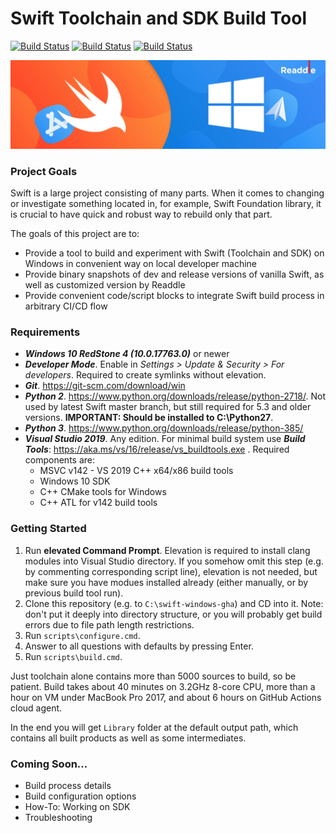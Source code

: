 # Swift Toolchain and SDK Build Tool
[![Build Status](https://github.com/readdle/swift-windows-gha/workflows/swift-master/badge.svg)](https://github.com/readdle/swift-windows-gha/actions?query=workflow%3Aswift-master) [![Build Status](https://github.com/readdle/swift-windows-gha/workflows/swift-5.3/badge.svg)](https://github.com/readdle/swift-windows-gha/actions?query=workflow%3Aswift-5.3) [![Build Status](https://github.com/readdle/swift-windows-gha/workflows/swift-build-script/badge.svg)](https://github.com/readdle/swift-windows-gha/actionshttps://github.com/readdle/swift-windows-gha/actions?query=workflow%3Aswift-build-script)

![Swift on Windows](doc/img/swift-windows-cover.png)
### Project Goals
Swift is a large project consisting of many parts. When it comes to changing or investigate something located in, for example, Swift Foundation library, it is crucial to have quick and robust way to rebuild only that part.

The goals of this project are to:
- Provide a tool to build and experiment with Swift (Toolchain and SDK) on Windows in convenient way on local developer machine
- Provide binary snapshots of dev and release versions of vanilla Swift, as well as customized version by Readdle
- Provide convenient code/script blocks to integrate Swift build process in arbitrary CI/CD flow

### Requirements
- **_Windows 10 RedStone 4 (10.0.17763.0)_** or newer
- **_Developer Mode_**. Enable in _Settings > Update & Security > For developers_. Required to create symlinks without elevation.
- **_Git_**. https://git-scm.com/download/win 
- **_Python 2_**. https://www.python.org/downloads/release/python-2718/. Not used by latest Swift master branch, but still required for 5.3 and older versions. **IMPORTANT: Should be installed to C:\Python27**.
- **_Python 3_**. https://www.python.org/downloads/release/python-385/ 
- **_Visual Studio 2019_**. Any edition. For minimal build system use **_Build Tools_**: https://aka.ms/vs/16/release/vs_buildtools.exe . Required components are:
  - MSVC v142 - VS 2019 C++ x64/x86 build tools
  - Windows 10 SDK
  - C++ CMake tools for Windows
  - C++ ATL for v142 build tools

### Getting Started
1. Run **elevated Command Prompt**. Elevation is required to install clang modules into Visual Studio directory. If you somehow omit this step (e.g. by commenting corresponding script line), elevation is not needed, but make sure you have modues installed already (either manually, or by previous build tool run).
2. Clone this repository (e.g. to `C:\swift-windows-gha`) and CD into it. Note: don't put it deeply into directory structure, or you will probably get build errors due to file path length restrictions.
3. Run `scripts\configure.cmd`.
4. Answer to all questions with defaults by pressing Enter.
5. Run `scripts\build.cmd`.

Just toolchain alone contains more than 5000 sources to build, so be patient. Build takes about 40 minutes on 3.2GHz 8-core CPU, more than a hour on VM under MacBook Pro 2017, and about 6 hours on GitHub Actions cloud agent.

In the end you will get `Library` folder at the default output path, which contains all built products as well as some intermediates.

### Coming Soon...
- Build process details
- Build configuration options
- How-To: Working on SDK
- Troubleshooting
